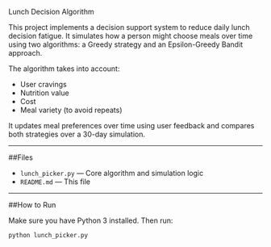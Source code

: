 Lunch Decision Algorithm

This project implements a decision support system to reduce daily lunch decision fatigue. It simulates how a person might choose meals over time using two algorithms: a Greedy strategy and an Epsilon-Greedy Bandit approach.

The algorithm takes into account:
- User cravings
- Nutrition value
- Cost
- Meal variety (to avoid repeats)

It updates meal preferences over time using user feedback and compares both strategies over a 30-day simulation.

---

##Files

- `lunch_picker.py` — Core algorithm and simulation logic
- `README.md` — This file

---

##How to Run

Make sure you have Python 3 installed. Then run:

```bash
python lunch_picker.py
